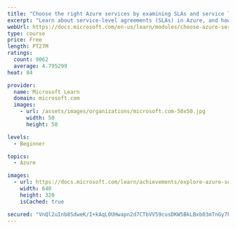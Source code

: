 ```yaml
---
title: "Choose the right Azure services by examining SLAs and service lifecycle"
excerpt: "Learn about service-level agreements (SLAs) in Azure, and how they can affect your application design decisions. See how to access preview services and learn how they affect your planning."
webUrl: https://docs.microsoft.com/en-us/learn/modules/choose-azure-services-sla-lifecycle/
type: course
price: Free
length: PT27M
ratings:
  count: 9062
  average: 4.795299
heat: 84

provider:
  name: Microsoft Learn
  domain: microsoft.com
  images:
    - url: /assets/images/organizations/microsoft.com-50x50.jpg
      width: 50
      height: 50

levels:
  - Beginner

topics:
  - Azure

images:
  - url: https://docs.microsoft.com/learn/achievements/explore-azure-service-level-agreements-social.png
    width: 640
    height: 320
    isCached: true

secured: "VnQl2uInb8SdweK/I+kAqL0UHwapn2d7CTbVV59cusDKW5BkLBxb03mTnGy7P8DFDwEIsoaYGYHs8rw6OF6fEHY1enlKKESLJcIYABO8pIX0sZQ5bIktMouuFwMj2fzjUgCDt7Zbdxf35c8i03TmVkQTwyBFMp5mLxyrlOVERDKaEtEKsyUEXE6PJxnZFfFFjj4IEH03s4aNYSgWxEN/STMB/2k/I/CRjE5wBJKWqdvuXvOURr1m2p0OwHFbUT8+gPIJ3SXu7KDsmkCYBOIuT7CXsuDqDvC2ZwyydUZ2b3/3/ablRtr12eLiTEjzgUbObtSTHhStfrijXup6gDs+KetVgtwqT0nq1EehcXbHDFAuSZewmkPBZ6iZBwpPbj38wCSKCBR687+oVP/9DuGbon5V84lvMlmbSV5DMYiH+Nk=;QRE9c9HAA3pZIQzkGnOxiA=="
---
```


